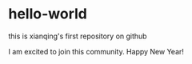# hello-world
this is xianqing's first repository on github

I am excited to join this community.
Happy New Year!
